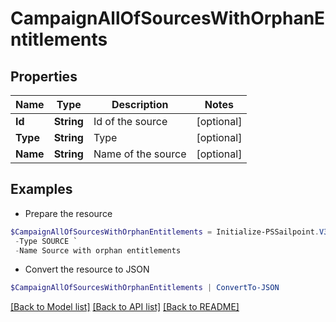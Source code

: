 # CampaignAllOfSourcesWithOrphanEntitlements
## Properties

Name | Type | Description | Notes
------------ | ------------- | ------------- | -------------
**Id** | **String** | Id of the source | [optional] 
**Type** | **String** | Type | [optional] 
**Name** | **String** | Name of the source | [optional] 

## Examples

- Prepare the resource
```powershell
$CampaignAllOfSourcesWithOrphanEntitlements = Initialize-PSSailpoint.V3CampaignAllOfSourcesWithOrphanEntitlements  -Id 2c90ad2a70ace7d50170acf22ca90010 `
 -Type SOURCE `
 -Name Source with orphan entitlements
```

- Convert the resource to JSON
```powershell
$CampaignAllOfSourcesWithOrphanEntitlements | ConvertTo-JSON
```

[[Back to Model list]](../README.md#documentation-for-models) [[Back to API list]](../README.md#documentation-for-api-endpoints) [[Back to README]](../README.md)

